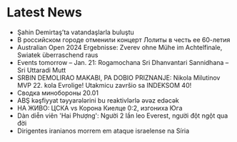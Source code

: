 # Latest News
-  Şahin Demirtaş’ta vatandaşlarla buluştu
-  В российском городе отменили концерт Лолиты в честь ее 60-летия
-  Australian Open 2024 Ergebnisse: Zverev ohne Mühe im Achtelfinale, Swiatek überraschend raus
-  Events tomorrow – Jan. 21: Rogamochana Sri Dhanvantari Sannidhana – Sri Uttaradi Mutt
-  SRBIN DEMOLIRAO MAKABI, PA DOBIO PRIZNANJE: Nikola Milutinov MVP 22. kola Evrolige! Utakmicu završio sa INDEKSOM 40!
-  Сводка минобороны 20.01
-  ABŞ kəşfiyyat təyyarələrini bu reaktivlərlə əvəz edəcək
-  НА ЖИВО: ЦСКА vs Корона Киелце 0:2, изгониха Юга
-  Dàn diễn viên 'Hai Phượng': Người 2 lần leo Everest, người đột ngột qua đời
-  Dirigentes iranianos morrem em ataque israelense na Síria
